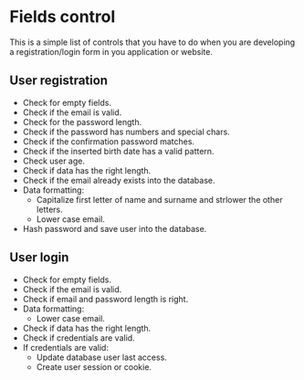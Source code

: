 # Fields control
This is a simple list of controls that you have to do when you are developing a registration/login form in you application or website.

## User registration
* Check for empty fields.
* Check if the email is valid.
* Check for the password length.
* Check if the password has numbers and special chars.
* Check if the confirmation password matches.
* Check if the inserted birth date has a valid pattern.
* Check user age.
* Check if data has the right length.
* Check if the email already exists into the database.
* Data formatting:
  - Capitalize first letter of name and surname and strlower the other letters.
  - Lower case email.
* Hash password and save user into the database.

## User login
* Check for empty fields.
* Check if the email is valid.
* Check if email and password length is right.
* Data formatting:
  - Lower case email.
* Check if data has the right length.
* Check if credentials are valid.
* If credentials are valid:
  - Update database user last access.
  - Create user session or cookie.
